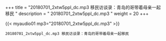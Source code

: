 +++
title = "20180701_2xtw5ppl_dc.mp3 移民访谈录：青岛的哥带着母亲一起移民 "
description = " 20180701_2xtw5ppl_dc.mp3 "
weight = 20
+++

{{< myaudio01 mp3="20180701_2xtw5ppl_dc.mp3" >}}

    20180701_2xtw5ppl_dc.mp3 移民访谈录：青岛的哥带着母亲一起移民

